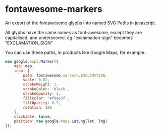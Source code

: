 fontawesome-markers
===================

An export of the fontawesome glyphs into named SVG Paths in javascript.

All glyphs have the same names as font-awesome, except they are capitalised, and underscored, eg "exclamation-sign" becomes "EXCLAMATION_SIGN"

You can use these paths, in products like Google Maps, for example:

```js
new google.maps.Marker({
    map: map,
    icon: {
        path: fontawesome.markers.EXCLAMATION,
        scale: 0.02,
        strokeWeight: 1,
        strokeColor: 'black',
        strokeOpacity: 1,
        fillColor: '#f8ae5f',
        fillOpacity: 0.7,
        rotation: 180
    },
    clickable: false,
    position: new google.maps.LatLng(lat, lng)
});
```

